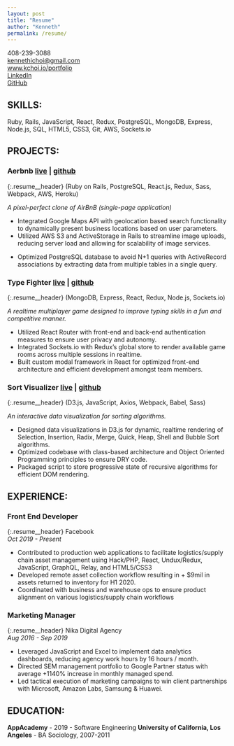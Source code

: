 ```yaml
---
layout: post
title: "Resume"
author: "Kenneth"
permalink: /resume/
---
```

408-239-3088  
kennethichoi@gmail.com  
www.kchoi.io/portfolio  
<a href="https://www.linkedin.com/in/kenneth-choi-42502a35/" target="_blank">LinkedIn</a>  
<a href="https://github.com/mrkchoi" target="_blank">GitHub</a>  

## **SKILLS:**    
Ruby, Rails, JavaScript, React, Redux, PostgreSQL, MongoDB, Express, Node.js, SQL, HTML5, CSS3, Git, AWS, Sockets.io

## **PROJECTS:**
### **Aerbnb**  <a href="https://aerbnb.herokuapp.com" target="_blank">live</a> | <a href="https://github.com/mrkchoi/airbnb_clone" target="_blank">github</a>  
{:.resume__header}
(Ruby on Rails, PostgreSQL, React.js, Redux, Sass, Webpack, AWS, Heroku)  

_A pixel-perfect clone of AirBnB (single-page application)_  
* Integrated Google Maps API with geolocation based search functionality to dynamically present business locations based on user parameters.
* Utilized AWS S3 and ActiveStorage in Rails to streamline image uploads, reducing server load and allowing for scalability of image services.
<!-- * Leveraged ActiveRecord in Rails to query a PostgreSQL database and generated JSON views with the jBuilder gem. -->
* Optimized PostgreSQL database to avoid N+1 queries with ActiveRecord associations by extracting data from multiple tables in a single query.
<!-- * Implemented model-level validation logic in Rails to identify reservations with overlapping dates and prevent double bookings. -->


### **Type Fighter**  <a href="https://typefighter.herokuapp.com" target="_blank">live</a> | <a href="https://github.com/sjaisongyoon/Typin-Strikin-Robots" target="_blank">github</a>  
{:.resume__header}
(MongoDB, Express, React, Redux, Node.js, Sockets.io)  

_A realtime multiplayer game designed to improve typing skills in a fun and competitive manner._  
* Utilized React Router with front-end and back-end authentication measures to ensure user privacy and autonomy.
* Integrated Sockets.io with Redux’s global store to render available game rooms across multiple sessions in realtime.
* Built custom modal framework in React for optimized front-end architecture and efficient development amongst team members.
<!-- * Utilized Redux's unidirectional data flow with React for predictable state and reliable DOM rendering. -->
	
### **Sort Visualizer**  <a href="https://mrkchoi.github.io/sort-visualizer/" target="_blank">live</a> | <a href="https://github.com/mrkchoi/sort-visualizer" target="_blank">github</a>  
{:.resume__header}
(D3.js, JavaScript, Axios, Webpack, Babel, Sass)  

_An interactive data visualization for sorting algorithms._  
* Designed data visualizations in D3.js for dynamic, realtime rendering of Selection, Insertion, Radix, Merge, Quick, Heap, Shell and Bubble Sort algorithms.
* Optimized codebase with class-based architecture and Object Oriented Programming principles to ensure DRY code.
* Packaged script to store progressive state of recursive algorithms for efficient DOM rendering.

## **EXPERIENCE:**

### **Front End Developer**  
{:.resume__header}
Facebook  
_Oct 2019 - Present_

* Contributed to production web applications to facilitate logistics/supply chain asset management using ​Hack/PHP, React, Undux/Redux, JavaScript, GraphQL, Relay, and HTML5/CSS3
* Developed ​remote asset collection​ workflow resulting in +​ $9mil in assets​ returned to inventory for H1 2020.
* Coordinated with business and warehouse ops to ensure product alignment on various logistics/supply chain workflows

### **Marketing Manager**  
{:.resume__header}
Nika Digital Agency  
_Aug 2016 - Sep 2019_  

* Leveraged JavaScript and Excel to implement data analytics dashboards, reducing agency work hours by 16 hours / month.
* Directed SEM management portfolio to Google Partner status with average +1140% increase in monthly managed spend.
* Led tactical execution of marketing campaigns to win client partnerships with Microsoft, Amazon Labs, Samsung & Huawei.

## **EDUCATION:**

**AppAcademy** - 2019 - Software Engineering
**University of California, Los Angeles** - BA Sociology, 2007-2011  




<!-- [Github](https://www.github.com/mrkchoi){target="_blank"} -->
<div class="about__link-container">
  <a class="link--about link--icon" href="https://www.github.com/mrkchoi" target="_blank">
    <i class="fab fa-github"></i>
  </a>  
  <a class="link--about link--icon" href="https://www.linkedin.com/in/kenneth-choi-42502a35/" target="_blank">
    <i class="fab fa-linkedin"></i>
  </a>
</div>